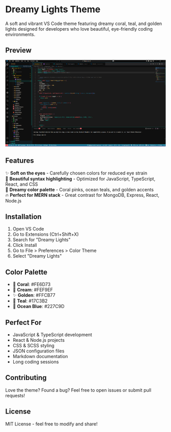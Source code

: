 # Dreamy Lights Theme

A soft and vibrant VS Code theme featuring dreamy coral, teal, and golden lights designed for developers who love beautiful, eye-friendly coding environments.

## Preview

![Theme Preview](./preview.png)

## Features

✨ **Soft on the eyes** - Carefully chosen colors for reduced eye strain  
🎨 **Beautiful syntax highlighting** - Optimized for JavaScript, TypeScript, React, and CSS  
🌊 **Dreamy color palette** - Coral pinks, ocean teals, and golden accents  
🔥 **Perfect for MERN stack** - Great contrast for MongoDB, Express, React, Node.js  

## Installation

1. Open VS Code
2. Go to Extensions (Ctrl+Shift+X)
3. Search for "Dreamy Lights"
4. Click Install
5. Go to File > Preferences > Color Theme
6. Select "Dreamy Lights"

## Color Palette

- 🪸 **Coral**: #FE6D73
- 🌟 **Cream**: #FEF9EF  
- ✨ **Golden**: #FFCB77
- 🌊 **Teal**: #17C3B2
- 🫧 **Ocean Blue**: #227C9D

## Perfect For

- JavaScript & TypeScript development
- React & Node.js projects
- CSS & SCSS styling
- JSON configuration files
- Markdown documentation
- Long coding sessions

## Contributing

Love the theme? Found a bug? Feel free to open issues or submit pull requests!

## License

MIT License - feel free to modify and share!